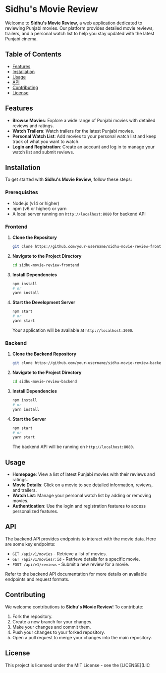 # Sidhu's Movie Review

Welcome to **Sidhu's Movie Review**, a web application dedicated to reviewing Punjabi movies. Our platform provides detailed movie reviews, trailers, and a personal watch list to help you stay updated with the latest Punjabi cinema.

## Table of Contents

- [Features](#features)
- [Installation](#installation)
- [Usage](#usage)
- [API](#api)
- [Contributing](#contributing)
- [License](#license)

## Features

- **Browse Movies**: Explore a wide range of Punjabi movies with detailed reviews and ratings.
- **Watch Trailers**: Watch trailers for the latest Punjabi movies.
- **Personal Watch List**: Add movies to your personal watch list and keep track of what you want to watch.
- **Login and Registration**: Create an account and log in to manage your watch list and submit reviews.

## Installation

To get started with **Sidhu's Movie Review**, follow these steps:

### Prerequisites

- Node.js (v14 or higher)
- npm (v6 or higher) or yarn
- A local server running on `http://localhost:8080` for backend API

### Frontend

1. **Clone the Repository**

    ```bash
    git clone https://github.com/your-username/sidhu-movie-review-frontend.git
    ```

2. **Navigate to the Project Directory**

    ```bash
    cd sidhu-movie-review-frontend
    ```

3. **Install Dependencies**

    ```bash
    npm install
    # or
    yarn install
    ```

4. **Start the Development Server**

    ```bash
    npm start
    # or
    yarn start
    ```

    Your application will be available at `http://localhost:3000`.

### Backend

1. **Clone the Backend Repository**

    ```bash
    git clone https://github.com/your-username/sidhu-movie-review-backend.git
    ```

2. **Navigate to the Project Directory**

    ```bash
    cd sidhu-movie-review-backend
    ```

3. **Install Dependencies**

    ```bash
    npm install
    # or
    yarn install
    ```

4. **Start the Server**

    ```bash
    npm start
    # or
    yarn start
    ```

    The backend API will be running on `http://localhost:8080`.

## Usage

- **Homepage**: View a list of latest Punjabi movies with their reviews and ratings.
- **Movie Details**: Click on a movie to see detailed information, reviews, and trailers.
- **Watch List**: Manage your personal watch list by adding or removing movies.
- **Authentication**: Use the login and registration features to access personalized features.

## API

The backend API provides endpoints to interact with the movie data. Here are some key endpoints:

- `GET /api/v1/movies` - Retrieve a list of movies.
- `GET /api/v1/movies/:id` - Retrieve details for a specific movie.
- `POST /api/v1/reviews` - Submit a new review for a movie.

Refer to the backend API documentation for more details on available endpoints and request formats.

## Contributing

We welcome contributions to **Sidhu's Movie Review**! To contribute:

1. Fork the repository.
2. Create a new branch for your changes.
3. Make your changes and commit them.
4. Push your changes to your forked repository.
5. Open a pull request to merge your changes into the main repository.

## License

This project is licensed under the MIT License - see the [LICENSE](LIC
